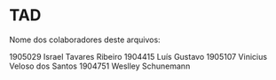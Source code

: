 # TAD
Nome dos colaboradores deste arquivos:

1905029 Israel Tavares Ribeiro
1904415 Luís Gustavo
1905107 Vinicius Veloso dos Santos
1904751 Weslley Schunemann
